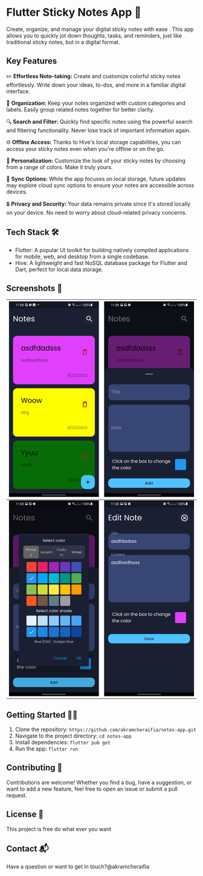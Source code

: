 # Flutter Sticky Notes App 📌

Create, organize, and manage your digital sticky notes with ease . This app allows you to quickly jot down thoughts, tasks, and reminders, just like traditional sticky notes, but in a digital format.

## Key Features

✏️ **Effortless Note-taking:** Create and customize colorful sticky notes effortlessly. Write down your ideas, to-dos, and more in a familiar digital interface.

📂 **Organization:** Keep your notes organized with custom categories and labels. Easily group related notes together for better clarity.

🔍 **Search and Filter:** Quickly find specific notes using the powerful search and filtering functionality. Never lose track of important information again.

🌐 **Offline Access:** Thanks to Hive's local storage capabilities, you can access your sticky notes even when you're offline or on the go.

🎨 **Personalization:** Customize the look of your sticky notes by choosing from a range of colors. Make it truly yours.

🔄 **Sync Options:** While the app focuses on local storage, future updates may explore cloud sync options to ensure your notes are accessible across devices.

🔒 **Privacy and Security:** Your data remains private since it's stored locally on your device. No need to worry about cloud-related privacy concerns.

## Tech Stack 🛠️

- Flutter: A popular UI toolkit for building natively compiled applications for mobile, web, and desktop from a single codebase.
- Hive: A lightweight and fast NoSQL database package for Flutter and Dart, perfect for local data storage.

## Screenshots 📸

| ![App Screenshot 1](screenshot1.jpg) | ![App Screenshot 2](screenshot2.jpg) |
| ------------------------------------ | ------------------------------------ |
| ![App Screenshot 3](screenshot3.jpg) | ![App Screenshot 4](screenshot4.jpg) |

## Getting Started 👨‍💻

1. Clone the repository: `https://github.com/akramcheraifia/notes-app.git`
2. Navigate to the project directory: `cd notes-app`
3. Install dependencies: `flutter pub get`
4. Run the app: `flutter run`

## Contributing 🤝

Contributions are welcome! Whether you find a bug, have a suggestion, or want to add a new feature, feel free to open an issue or submit a pull request.

## License 📝

This project is free do what ever you want

## Contact 📬

Have a question or want to get in touch?@akramcheraifia
